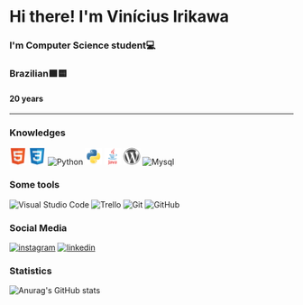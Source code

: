 # Hi there! I'm Vinícius Irikawa
### I'm Computer Science student💻
### Brazilian🟩🟨
#### 20 years
---
### Knowledges
<img style="max-width: 100%;" width="30px" height="30px" alt="HTML 5" src="https://raw.githubusercontent.com/devicons/devicon/master/icons/html5/html5-original.svg"></img>
<img style="max-width: 100%;" width="30px" height="30px" alt="CSS 3" src="https://raw.githubusercontent.com/devicons/devicon/master/icons/css3/css3-original.svg"></img>
<img style="max-width: 100%;" width="30px" height="30px" alt="Python" src="https://cdn.jsdelivr.net/gh/devicons/devicon/icons/javascript/javascript-original.svg"></img>
<img style="max-width: 100%;" width="30px" height="30px" alt="Python" src="https://raw.githubusercontent.com/devicons/devicon/master/icons/python/python-original.svg"></img>
<img style="max-width: 100%;" width="30px" height="30px" alt="Java" src="https://raw.githubusercontent.com/devicons/devicon/master/icons/java/java-original-wordmark.svg"></img>
<img style="max-width: 100%;" width="30px" height="30px" alt="Wordpress" src="https://raw.githubusercontent.com/devicons/devicon/master/icons/wordpress/wordpress-plain.svg"></img>
<img style="max-width: 100%;" width="30px" height="30px" alt="Mysql" src="https://cdn.jsdelivr.net/gh/devicons/devicon/icons/mysql/mysql-original.svg"></img>

### Some tools <br>
![Visual Studio Code](https://img.shields.io/badge/Visual%20Studio%20Code-0078d7.svg?style=for-the-badge&logo=visual-studio-code&logoColor=white)
![Trello](https://img.shields.io/badge/Trello-%23026AA7.svg?style=for-the-badge&logo=Trello&logoColor=white)
![Git](https://img.shields.io/badge/git-%23F05033.svg?style=for-the-badge&logo=git&logoColor=white)
![GitHub](https://img.shields.io/badge/github-%23121011.svg?style=for-the-badge&logo=github&logoColor=white)


### Social Media
[![instagram](https://img.shields.io/badge/Instagram-E4405F?style=for-the-badge&logo=instagram&logoColor=white)](https://www.instagram.com/vini_irikawa/) [![linkedin](https://img.shields.io/badge/linkedin-%230077B5.svg?&style=for-the-badge&logo=linkedin&logoColor=white)](linkedin.com/in/vinícius-irikawa)

### Statistics
![Anurag's GitHub stats](https://github-readme-stats.vercel.app/api?username=viniciusIrikawa&show_icons=true&theme=radical)


<!--
**viniciusIrikawa/viniciusirikawa** is a ✨ _special_ ✨ repository because its `README.md` (this file) appears on your GitHub profile.

Here are some ideas to get you started:

- 🔭 I’m currently working on ...
- 🌱 I’m currently learning ...
- 👯 I’m looking to collaborate on ...
- 🤔 I’m looking for help with ...
- 💬 Ask me about ...
- 📫 How to reach me: ...
- 😄 Pronouns: ...
- ⚡ Fun fact: ...
-->
